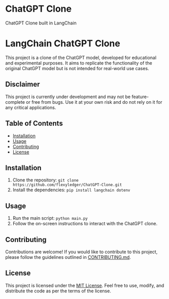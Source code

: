 # ChatGPT Clone
 ChatGPT Clone built in LangChain

# LangChain ChatGPT Clone

This project is a clone of the ChatGPT model, developed for educational and experimental purposes. It aims to replicate the functionality of the original ChatGPT model but is not intended for real-world use cases.

## Disclaimer

This project is currently under development and may not be feature-complete or free from bugs. Use it at your own risk and do not rely on it for any critical applications.

## Table of Contents

- [Installation](#installation)
- [Usage](#usage)
- [Contributing](#contributing)
- [License](#license)

## Installation

1. Clone the repository: `git clone https://github.com/flexyledger/ChatGPT-Clone.git`
2. Install the dependencies: `pip install langchain dotenv`

## Usage

1. Run the main script: `python main.py`
2. Follow the on-screen instructions to interact with the ChatGPT clone.

## Contributing

Contributions are welcome! If you would like to contribute to this project, please follow the guidelines outlined in [CONTRIBUTING.md](CONTRIBUTING.md).

## License

This project is licensed under the [MIT License](LICENSE). Feel free to use, modify, and distribute the code as per the terms of the license.

